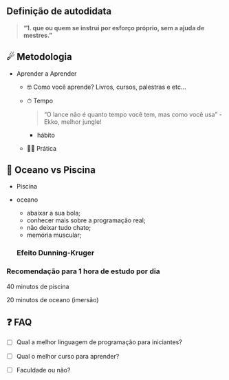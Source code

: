 ## Definição de autodidata

> **“1. que ou quem se instrui por esforço próprio, sem a ajuda de mestres.”**
>

## ☄ Metodologia
- Aprender a Aprender
    - 🤓 Como você aprende? Livros, cursos, palestras e etc…
    - ⏱ Tempo
        
        > “O lance não é quanto tempo você tem, mas como você usa” - Ekko, melhor jungle!
        > 
        - hábito
    - 🏃‍♂️ Prática

## 🌊 Oceano vs Piscina
- Piscina
- oceano
    - abaixar a sua bola;
    - conhecer mais sobre a programação real;
    - não deixar tudo chato;
    - memória muscular;
    
    ### Efeito Dunning-Kruger

### Recomendação para 1 hora de estudo por dia

40 minutos de piscina

20 minutos de oceano (imersão)

## ❓ FAQ
- [ ]  Qual a melhor linguagem de programação para iniciantes?
- [ ]  Qual o melhor curso para aprender?
- [ ]  Faculdade ou não?

